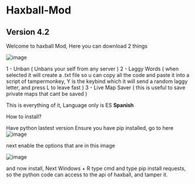 # Haxball-Mod

## Version 4.2

Welcome to haxball Mod, Here you can download 2 things

![image](https://github.com/Iflorisme/Haxball-Mod/assets/121598029/4fbeb606-519b-4957-b4f9-303e74f5c1b9)

1 - Unban ( Unbans your self from any server )
2 - Laggy Words ( when selected it will create a .txt file so u can copy all the code and paste it into a script of tampermonkey, Y is the keybind which it will send a random laggy letter, and press L to leave fast )
3 - Live Map Saver ( this is useful to save private maps that cant be saved )

This is everything of it, Language only is ES **Spanish**

How to install?

Have python lastest version
Ensure you have pip installed, go to here
![image](https://github.com/Iflorisme/Haxball-Mod/assets/121598029/1e8d44df-8d08-47c4-bc09-a966695bbe9f)

next enable the options that are in this image

![image](https://github.com/Iflorisme/Haxball-Mod/assets/121598029/83fdca81-94bb-42ca-9928-0960ac504632)

and now install, Next Windows + R type cmd and type pip install requests, so the python code can access to the api of haxball, and tamper it.
